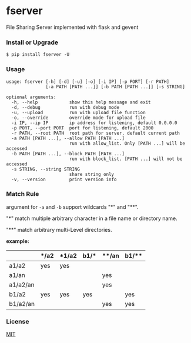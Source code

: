# fserver

File Sharing Server implemented with flask and gevent


### Install or Upgrade 

```shell
$ pip install fserver -U
```


### Usage 

```text
usage: fserver [-h] [-d] [-u] [-o] [-i IP] [-p PORT] [-r PATH]
               [-a PATH [PATH ...]] [-b PATH [PATH ...]] [-s STRING]

optional arguments:
  -h, --help            show this help message and exit
  -d, --debug           run with debug mode
  -u, --upload          run with upload file function
  -o, --override        override mode for upload file
  -i IP, --ip IP        ip address for listening, default 0.0.0.0
  -p PORT, --port PORT  port for listening, default 2000
  -r PATH, --root PATH  root path for server, default current path
  -a PATH [PATH ...], --allow PATH [PATH ...]
                        run with allow_list. Only [PATH ...] will be accessed
  -b PATH [PATH ...], --block PATH [PATH ...]
                        run with block_list. [PATH ...] will not be accessed
  -s STRING, --string STRING
                        share string only
  -v, --version         print version info
```

### Match Rule

argument for `-a` and `-b` support wildcards "\*" and "\*\*". 

"*" match multiple arbitrary character in a file name or directory name.

"**" match arbitrary multi-Level directories.

**example:** 

|          | */a2 | *1/a2 | b1/* | **/an | b1/** |
| -------- | ---- | ----- | ---- | ----- | ----- |
| a1/a2    | yes  | yes   |      |       |       |
| a1/an    |      |       |      | yes   |       |
| a1/a2/an |      |       |      | yes   |       |
| b1/a2    | yes  | yes   | yes  |       | yes   |
| b1/a2/an |      |       |      | yes   | yes   |




### License
[MIT](LICENSE)